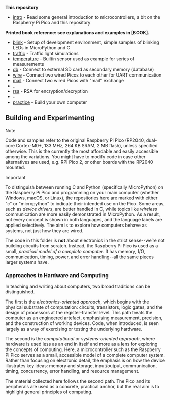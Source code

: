 
__This repository__

* [intro](./intro/)               - Read some general introduction to microcontrollers,
                                    a bit on the Raspberry Pi Pico and this repository

__Printed book reference: see explanations and examples in [BOOK].__

* [blink](./blink/)               - Setup of development environment,
                                    simple samples of blinking LEDs in MicroPython and C
* [traffic](./traffic/)           - Traffic light simulations
* [temperature](./temperature/)   - Builtin sensor used as example for series of measurements  
* [db](./storage/db/)             - Connect to external SD card as secondary memory (database)
* [wire](./wire/)                 - Connect two wired Picos to each other for UART communication
* [mail](./wire/mail/)            - Connect two wired Picos with "mail" exchange
* ..
* [rsa](./secure/rsa/)            - RSA for encryption/decryption
* ..
* [practice](./practice/)         - Build your own computer


## Building and Experimenting

> [!NOTE]
> Code and samples refer to the original Raspberry Pi Pico (RP2040, dual-core Cortex-M0+, 133 MHz, 264 KB SRAM, 2 MB flash), unless specified otherwise. This is the currently the most affordable and easily accessible among the variations. You might have to modify code in case other alternatives are used, e.g. RPI Pico 2, or other boards with the RP2040 mounted.

> [!IMPORTANT]
> To distinguish between running C and Python (specifically MicroPython) on the Raspberry Pi Pico and programming on your main computer (whether Windows, macOS, or Linux), the repositories here are marked with either "c" or "micropython" to indicate their intended use on the Pico. Some areas, such as *device drivers*, are better handled in C, while topics like *wireless* communication are more easily demonstrated in MicroPython. As a result, not every concept is shown in both languages, and the language labels are applied selectively. The aim is to explore how computers behave as systems, not just how they are wired.


The code in this folder is __not__ about electronics in the strict sense--we’re
not building circuits from scratch. Instead, the Raspberry Pi Pico is used as a
small, *practical model of a complete computer*. It has memory, I/O, communication,
timing, power, and error handling--all the same pieces larger systems have.


### Approaches to Hardware and Computing

In teaching and writing about computers, two broad traditions can be distinguished.

The first is the *electronics-oriented approach*, which begins with the physical
substrate of computation: circuits, transistors, logic gates, and the design of
processors at the register-transfer level. This path treats the computer as an
engineered artefact, emphasising measurement, precision, and the construction of
working devices. Code, when introduced, is seen largely as a way of exercising or
testing the underlying hardware.

The second is the *computational* or *systems-oriented approach*, where hardware
is used less as an end in itself and more as a lens for exploring the concepts of
computing. Here, a microcontroller such as the Raspberry Pi Pico serves as a small,
accessible model of a complete computer system. Rather than focusing on electronic
detail, the emphasis is on how the device illustrates key ideas: memory and storage,
input/output, communication, timing, concurrency, error handling, and resource
management.

The material collected here follows the second path. The Pico and its peripherals
are used as a concrete, practical anchor, but the real aim is to highlight general
principles of computing.

